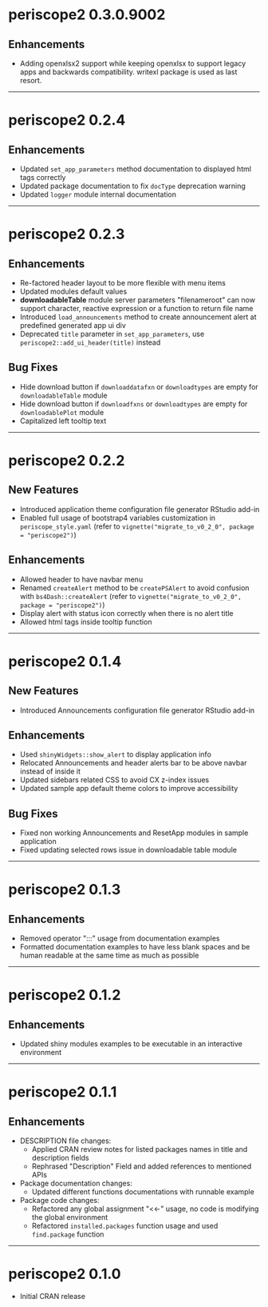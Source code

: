 # periscope2 0.3.0.9002

## Enhancements
- Adding openxlsx2 support while keeping openxlsx to support legacy apps and backwards compatibility. writexl package is used as last resort.
-----

# periscope2 0.2.4

## Enhancements

- Updated `set_app_parameters` method documentation to displayed html tags correctly
- Updated package documentation to fix `docType` deprecation warning
- Updated `logger` module internal documentation

-----

# periscope2 0.2.3

## Enhancements

- Re-factored header layout to be more flexible with menu items
- Updated modules default values
- **downloadableTable** module server parameters "filenameroot" can now support character,  reactive expression or a function to return file name
- Introduced `load_announcements` method to create announcement alert at predefined generated app ui div
- Deprecated `title` parameter in `set_app_parameters`, use `periscope2::add_ui_header(title)` instead

## Bug Fixes

- Hide download button if `downloaddatafxn` or `downloadtypes` are empty for `downloadableTable` module
- Hide download button if `downloadfxns` or `downloadtypes` are empty for `downloadablePlot` module
- Capitalized left tooltip text

-----

# periscope2 0.2.2

## New Features

- Introduced application theme configuration file generator RStudio add-in
- Enabled full usage of bootstrap4 variables customization in `periscope_style.yaml` (refer to `vignette("migrate_to_v0_2_0", package = "periscope2")`)

## Enhancements

- Allowed header to have navbar menu
- Renamed `createAlert` method to be `createPSAlert` to avoid confusion with `bs4Dash::createAlert` (refer to `vignette("migrate_to_v0_2_0", package = "periscope2")`)
- Display alert with status icon correctly when there is no alert title
- Allowed html tags inside tooltip function

-----

# periscope2 0.1.4

## New Features

- Introduced Announcements configuration file generator RStudio add-in

## Enhancements

- Used `shinyWidgets::show_alert` to display application info
- Relocated Announcements and header alerts bar to be above navbar instead of inside it
- Updated sidebars related CSS to avoid CX z-index issues
- Updated sample app default theme colors to improve accessibility

## Bug Fixes

- Fixed non working Announcements and ResetApp modules in sample application
- Fixed updating selected rows issue in downloadable table module

-----

# periscope2 0.1.3
## Enhancements
 
  - Removed operator ":::" usage from documentation examples
  - Formatted documentation examples to have less blank spaces and be human readable at the same time as much as possible

-----

# periscope2 0.1.2

## Enhancements

- Updated shiny modules examples to be executable in an interactive environment

-----

# periscope2 0.1.1

## Enhancements

- DESCRIPTION file changes:
  - Applied CRAN review notes for listed packages names in title and description fields
  - Rephrased "Description" Field and added references to mentioned APIs
- Package documentation changes:
  - Updated different functions documentations with runnable example
- Package code changes:
  - Refactored any global assignment "<<-" usage, no code is modifying the global environment
  - Refactored `installed.packages` function usage and used `find.package` function

-----

# periscope2 0.1.0

* Initial CRAN release

